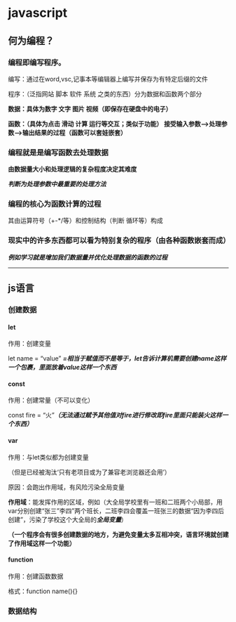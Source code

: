 # javascript

## 何为编程？

### 编程即编写程序。

编写：通过在word,vsc,记事本等编辑器上编写并保存为有特定后缀的文件  

程序：（泛指网站 脚本 软件 系统 之类的东西）分为数据和函数两个部分

**数据：具体为数字 文字 图片 视频（即保存在硬盘中的电子）**

**函数：（具体为点击 滑动 计算 运行等交互；类似于功能） 接受输入参数-->处理参数-->输出结果的过程（函数可以套娃嵌套）**

### 编程就是是编写函数去处理数据

**由数据量大小和处理逻辑的复杂程度决定其难度**

***判断为处理参数中最重要的处理方法***

### 编程的核心为函数计算的过程

其由运算符号（+-*/等）和控制结构（判断 循环等）构成

### 现实中的许多东西都可以看为特别复杂的程序（由各种函数嵌套而成）

***例如学习就是增加我们数据量并优化处理数据的函数的过程***

---



## js语言

### 创建数据

#### let

作用：创建变量

let name = “value”   ***=相当于赋值而不是等于，let告诉计算机需要创建name这样一个包裹，里面放着value这样一个东西***

#### const

作用：创建常量（不可以变化）

const fire = “火”***（无法通过赋予其他值对fire进行修改即fire里面只能装火这样一个东西）***

#### var

作用：与let类似都为创建变量

（但是已经被淘汰‘只有老项目或为了兼容老浏览器还会用’）

原因：会跑出作用域，有风险污染全局变量

**作用域**：能发挥作用的区域，例如（大全局学校里有一班和二班两个小局部，用var分别创建“张三”李四”两个班长，二班李四会覆盖一班张三的数据“因为李四后创建”，污染了学校这个大全局的***全局变量***）

**（一个程序会有很多创建数据的地方，为避免变量太多互相冲突，语言环境就创建了作用域这样一个功能）**

#### function

作用：创建函数数据

格式：function name(){}

### 数据结构















